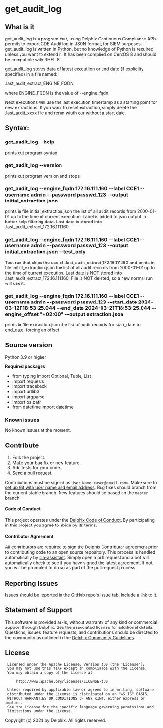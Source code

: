 # get_audit_log

## What is it

get_audit_log is a program that, using Delphix Continuous Compliance APIs permits to export CDE Audit log in JSON format, for SIEM purposes.
get_audit_log is written in Python, but no knowledge of Python is required unless you want to extend it.
It has been complied on CentOS 8 and should be compatible with RHEL 8.


get_audit_log stores data of latest executiion or end date (if explicilty specified) in a file named:

.last_audit_extract_ENGINE_FQDN

where ENGINE_FQDN is the value of --engine_fqdn

Next executions will use the last execution timestamp as a starting point for new extractions. If you want to reset extraction, simply delete the .last_audit_xxxx file and rerun wiuth our without a start date. 


## Syntax:

### get_audit_log --help 

prints out program syntax


### get_audit_log --version

prints out program version and stops


### get_audit_log --engine_fqdn 172.16.111.160 --label CCE1 --username admin --password passwd_123 --output initial_extraction.json

prints in file initial_extraction.json the list of all audit records from 2000-01-01 up to the time of current execution. Label is added to json output to better help filtering data.
Last date is stored into .last_audit_extract_172.16.111.160.


### get_audit_log --engine_fqdn 172.16.111.160 --label CCE1 --username admin --password passwd_123 --output initial_extraction.json --test_only

Test run that skips the use of  .last_audit_extract_172.16.111.160 and prints in file initial_extraction.json the list of all audit records from 2000-01-01 up to the time of current execution.
Last date is NOT stored into .last_audit_extract_172.16.111.160,  File is NOT deleted, so a new normal run will use it.


### get_audit_log --engine_fqdn 172.16.111.160 --label CCE1 --username admin --password passwd_123  --start_date 2024-03-12T18:53:25.044 --end_date 2024-03-21T18:53:25.044 --engine_offset "+02:00" --output extraction.json

prints in file extraction.json the list of audit records fro start_date to end_date, forcing an offset



## Source version

Python 3.9 or higher

**Required packages**
- from typing import Optional, Tuple, List
- import requests
- import traceback
- import urllib3
- import argparse
- import os.path
- from datetime import datetime



### Known issues

No known issues at the moment.


## <a id="contribute"></a>Contribute

1.  Fork the project.
2.  Make your bug fix or new feature.
3.  Add tests for your code.
4.  Send a pull request.

Contributions must be signed as `User Name <user@email.com>`. Make sure to [set up Git with user name and email address](https://git-scm.com/book/en/v2/Getting-Started-First-Time-Git-Setup). Bug fixes should branch from the current stable branch. New features should be based on the `master` branch.

#### <a id="code-of-conduct"></a>Code of Conduct

This project operates under the [Delphix Code of Conduct](https://delphix.github.io/code-of-conduct.html). By participating in this project you agree to abide by its terms.

#### <a id="contributor-agreement"></a>Contributor Agreement

All contributors are required to sign the Delphix Contributor agreement prior to contributing code to an open source repository. This process is handled automatically by [cla-assistant](https://cla-assistant.io/). Simply open a pull request and a bot will automatically check to see if you have signed the latest agreement. If not, you will be prompted to do so as part of the pull request process.


## <a id="reporting_issues"></a>Reporting Issues

Issues should be reported in the GitHub repo's issue tab. Include a link to it.

## <a id="statement-of-support"></a>Statement of Support

This software is provided as-is, without warranty of any kind or commercial support through Delphix. See the associated license for additional details. Questions, issues, feature requests, and contributions should be directed to the community as outlined in the [Delphix Community Guidelines](https://delphix.github.io/community-guidelines.html).


## <a id="license"></a>License
```
 Licensed under the Apache License, Version 2.0 (the "License");
 you may not use this file except in compliance with the License.
 You may obtain a copy of the License at

     http://www.apache.org/licenses/LICENSE-2.0

 Unless required by applicable law or agreed to in writing, software
 distributed under the License is distributed on an "AS IS" BASIS,
 WITHOUT WARRANTIES OR CONDITIONS OF ANY KIND, either express or implied.
 See the License for the specific language governing permissions and
 limitations under the License.
```
Copyright (c) 2024 by Delphix. All rights reserved.
